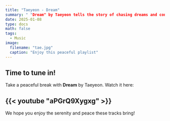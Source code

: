 ```yaml
---
title: "Taeyeon - Dream"
summary: " "Dream" by Taeyeon tells the story of chasing dreams and continuing to fight even when facing obstacles. The lyrics are full of hope and belief in a better future."
date: 2025-01-08
type: docs
math: false
tags:
  - Music
image:
  filename: "tae.jpg"
  caption: "Enjoy this peaceful playlist"
---
```


## Time to tune in!

Take a peaceful break with **Dream** by Taeyeon. Watch it here:

## {{< youtube "aPGrQ9Xygxg" >}}

We hope you enjoy the serenity and peace these tracks bring!
